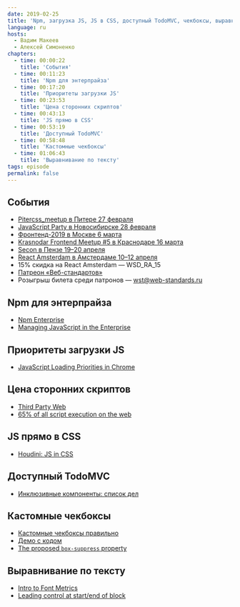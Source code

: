 ```yaml
---
date: 2019-02-25
title: 'Npm, загрузка JS, JS в CSS, доступный TodoMVC, чекбоксы, выравнивание по тексту'
language: ru
hosts:
  - Вадим Макеев
  - Алексей Симоненко
chapters:
  - time: 00:00:22
    title: 'События'
  - time: 00:11:23
    title: 'Npm для энтерпрайза'
  - time: 00:17:20
    title: 'Приоритеты загрузки JS'
  - time: 00:23:53
    title: 'Цена сторонних скриптов'
  - time: 00:43:13
    title: 'JS прямо в CSS'
  - time: 00:53:19
    title: 'Доступный TodoMVC'
  - time: 00:58:48
    title: 'Кастомные чекбоксы'
  - time: 01:06:43
    title: 'Выравнивание по тексту'
tags: episode
permalink: false
---
```


## События

- [Pitercss_meetup в Питере 27 февраля](https://medium.com/p/c80ba28e397e)
- [JavaScript Party в Новосибирске 28 февраля](https://events.yandex.ru/events/meetings/28-02-2019/)
- [Фронтенд-2019 в Москве 6 марта](https://leader-id.ru/event/16268/)
- [Krasnodar Frontend Meetup #5 в Краснодаре 16 марта](https://krddevdays.timepad.ru/event/901953/)
- [Secon в Пензе 19–20 апреля](https://2019.secon.ru/)
- [React Amsterdam в Амстердаме 10–12 апреля](https://react.amsterdam/)
- 15% скидка на React Amsterdam — WSD_RA_15
- [Патреон «Веб-стандартов»](https://www.patreon.com/webstandards_ru)
- Розыгрыш билета среди патронов — wst@web-standards.ru

## Npm для энтерпрайза

- [Npm Enterprise](https://www.npmjs.com/products/enterprise)
- [Managing JavaScript in the Enterprise](https://blog.npmjs.org/post/182958759735/managing-javascript-in-the-enterprise)

## Приоритеты загрузки JS

- [JavaScript Loading Priorities in Chrome](https://addyosmani.com/blog/script-priorities/)

## Цена сторонних скриптов

- [Third Party Web](https://github.com/patrickhulce/third-party-web)
- [65% of all script execution on the web](https://twitter.com/patrickhulce/status/1093961183562997760)

## JS прямо в CSS

- [Houdini: JS in CSS](https://css-houdini.rocks/js-in-css/)

## Доступный TodoMVC

- [Инклюзивные компоненты: список дел](https://medium.com/p/40a324436b3e)

## Кастомные чекбоксы

- [Кастомные чекбоксы правильно](https://youtu.be/E6kLaaQFctU)
- [Демо с кодом](https://glitch.com/edit/#!/14-pepelsbey)
- [The proposed `box-suppress` property](https://rachelandrew.co.uk/archives/2016/07/22/the-proposed-box-suppress-property/)

## Выравнивание по тексту

- [Intro to Font Metrics](http://westonthayer.com/writing/intro-to-font-metrics/)
- [Leading control at start/end of block](https://github.com/w3c/csswg-drafts/issues/3240)
